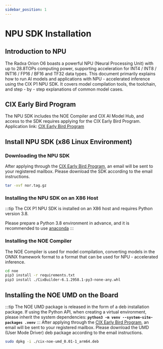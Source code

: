 ```yaml
---
sidebar_position: 1
---
```


# NPU SDK Installation

## Introduction to NPU

The Radxa Orion O6 boasts a powerful NPU (Neural Processing Unit) with up to 28.8TOPs computing power, supporting acceleration for INT4 / INT8 / INT16 / FP16 / BF16 and TF32 data types.
This document primarily explains how to run AI models and applications with NPU - accelerated inference using the CIX P1 NPU SDK. It covers model compilation tools, the toolchain, and step - by - step explanations of common model cases.

## CIX Early Bird Program

The NPU SDK includes the NOE Compiler and CIX AI Model Hub, and access to the SDK requires applying for the CIX Early Bird Program.
Application link: [CIX Early Bird Program](https://support.cixtech.com/#/)

## Install NPU SDK (x86 Linux Environment)

### Downloading the NPU SDK

After applying through the [CIX Early Bird Program](#cix-early-bird-program), an email will be sent to your registered mailbox. Please download the SDK according to the email instructions.

```bash
tar -xvf nor.tag.gz
```

### Installing the NPU SDK on an X86 Host

:::tip
The CIX P1 NPU SDK is installed on an X86 host and requires Python version 3.8.

Please prepare a Python 3.8 environment in advance, and it is recommended to use [anaconda](https://www.anaconda.com/download)
:::

### Installing the NOE Compiler

The NOE Compiler is used for model compilation, converting models in the ONNX framework format to a format that can be used for NPU - accelerated inference.

```bash
cd noe
pip3 install -r requirements.txt
pip3 install ./CixBuilder-6.1.2958.1-py3-none-any.whl
```

## Installing the NOE UMD on the Board

:::tip
The NOE UMD package is released in the form of a deb installation package. If using the Python API, when creating a virtual environment, please inherit the system dependencies: **`python3 -m venv --system-site-packages .venv`**
:::
After applying through the [CIX Early Bird Program](#cix-early-bird-program), an email will be sent to your registered mailbox. Please download the UMD (User Mode Driver) deb package according to the email instructions.

```bash
sudo dpkg -i ./cix-noe-umd_0.01-1_arm64.deb
```
